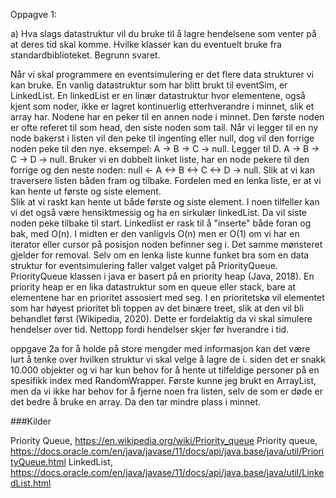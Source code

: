 Oppagve 1:

a) Hva slags datastruktur vil du bruke til å lagre hendelsene som venter
på at deres tid skal komme. Hvilke klasser kan du eventuelt bruke fra
standardbiblioteket. Begrunn svaret.



Når vi skal programmere en eventsimulering er det flere data
strukturer vi kan bruke. En vanlig datastruktur som har blitt brukt til eventSim,
er LinkedList. En linkedList er en linær datastruktur hvor elementene, også kjent som noder,
ikke er lagret kontinuerlig etterhverandre i minnet, slik et array har.
 Nodene har en peker til en annen node i minnet. Den første noden er ofte referet til som head, den siste noden som tail.
 Når vi legger til en ny node bakerst i listen vil den peke  til ingenting eller null,
 dog vil den forrige noden peke til den nye. eksempel: A -> B -> C -> null. Legger til D.
 A -> B -> C -> D -> null. Bruker vi en dobbelt linket liste, har en node pekere til den forrige og den neste noden:
 null <- A <-> B <-> C <-> D -> null. Slik at vi kan traversere listen båden fram og tilbake. Fordelen med en lenka liste,
 er at vi kan hente ut første og siste element.   
 Slik at vi raskt kan hente ut både første og siste element. I noen tilfeller 
 kan vi det også være hensiktmessig og ha en sirkulær
 linkedList. Da vil siste noden peke tilbake til start. Linkedlist er rask til å "inserte" både foran og bak, med O(n). 
 I midten er den vanligvis O(n) men er O(1) om vi har en iterator eller cursor på posisjon noden befinner seg i.
 Det samme mønsteret gjelder for removal. Selv om en lenka liste kunne funket bra som en data struktur for eventsimulering faller valget
 valget på PriorityQueue. 
PriorityQueue klassen i java er basert på en priority heap (Java, 2018). En priority heap er en lika datastruktur som en queue eller stack, bare at elementene har en prioritet assosiert med seg.
I en prioritetskø vil elementet som har høyest prioritet bli toppen av det binære treet, slik at den vil bli behandlet først (Wikipedia, 2020).
Dette er fordelaktig da vi skal simulere hendelser over tid. Nettopp fordi hendelser skjer før hverandre i tid. 


oppgave 2a
 for å holde på store mengder med informasjon kan det være lurt å tenke over hvilken struktur  vi skal velge å lagre de i. siden det er snakk 10.000 objekter og vi har kun behov for å hente ut
 tilfeldige personer på en spesifikk index med RandomWrapper. Første kunne jeg brukt en ArrayList, men da vi ikke har behov for å fjerne noen fra listen, selv de som er døde er det bedre å bruke en array.
 Da den tar mindre plass i minnet.


###Kilder
    
 Priority Queue, https://en.wikipedia.org/wiki/Priority_queue
 Priority queue, https://docs.oracle.com/en/java/javase/11/docs/api/java.base/java/util/PriorityQueue.html
 LinkedList,  https://docs.oracle.com/en/java/javase/11/docs/api/java.base/java/util/LinkedList.html
